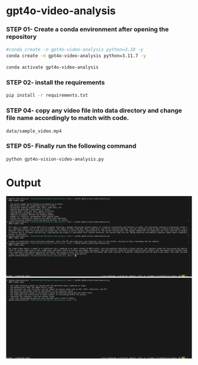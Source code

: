 # gpt4o-video-analysis

### STEP 01- Create a conda environment after opening the repository

```bash
#conda create -n gpt4o-video-analysis python=3.10 -y
conda create -n gpt4o-video-analysis python=3.11.7 -y
```

```bash
conda activate gpt4o-video-analysis
```


### STEP 02- install the requirements
```bash
pip install -r requirements.txt
```

### STEP 04- copy any video file into data directory and change file name accordingly to match with code.

```bash
data/sample_video.mp4
```

### STEP 05- Finally run the following command

```bash
python gpt4o-vision-video-analysis.py
```

# Output

![Output 1: ](https://github.com/skramana1973/gpt4o-video-analysis/blob/main/output/output1.png?raw=true)
![Output 2: ](https://github.com/skramana1973/gpt4o-video-analysis/blob/main/output/output2.png?raw=true)

